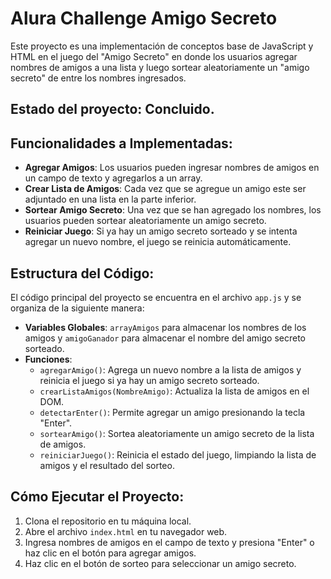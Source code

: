 <h1> Alura Challenge Amigo Secreto </h1> 

Este proyecto es una implementación de conceptos base de JavaScript y HTML en el juego del "Amigo Secreto" en donde los usuarios agregar nombres de amigos a una lista y luego sortear aleatoriamente un "amigo secreto" de entre los nombres ingresados.

<h2> Estado del proyecto: Concluido. </h2> 

## Funcionalidades a Implementadas:

- **Agregar Amigos**: Los usuarios pueden ingresar nombres de amigos en un campo de texto y agregarlos a un array.
- **Crear Lista de Amigos**: Cada vez que se agregue un amigo este ser adjuntado en una lista en la parte inferior.
- **Sortear Amigo Secreto**: Una vez que se han agregado los nombres, los usuarios pueden sortear aleatoriamente un amigo secreto.
- **Reiniciar Juego**: Si ya hay un amigo secreto sorteado y se intenta agregar un nuevo nombre, el juego se reinicia automáticamente.

## Estructura del Código:

El código principal del proyecto se encuentra en el archivo `app.js` y se organiza de la siguiente manera:

- **Variables Globales**: `arrayAmigos` para almacenar los nombres de los amigos y `amigoGanador` para almacenar el nombre del amigo secreto sorteado.
- **Funciones**:
  - `agregarAmigo()`: Agrega un nuevo nombre a la lista de amigos y reinicia el juego si ya hay un amigo secreto sorteado.
  - `crearListaAmigos(NombreAmigo)`: Actualiza la lista de amigos en el DOM.
  - `detectarEnter()`: Permite agregar un amigo presionando la tecla "Enter".
  - `sortearAmigo()`: Sortea aleatoriamente un amigo secreto de la lista de amigos.
  - `reiniciarJuego()`: Reinicia el estado del juego, limpiando la lista de amigos y el resultado del sorteo.

## Cómo Ejecutar el Proyecto:

1. Clona el repositorio en tu máquina local.
2. Abre el archivo `index.html` en tu navegador web.
3. Ingresa nombres de amigos en el campo de texto y presiona "Enter" o haz clic en el botón para agregar amigos.
4. Haz clic en el botón de sorteo para seleccionar un amigo secreto.